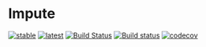 # Impute
[![stable](https://img.shields.io/badge/docs-stable-blue.svg)](https://invenia.github.io/Impute.jl/stable)
[![latest](https://img.shields.io/badge/docs-latest-blue.svg)](https://invenia.github.io/Impute.jl/latest)
[![Build Status](https://travis-ci.org/invenia/Impute.jl.svg?branch=master)](https://travis-ci.org/invenia/Impute.jl)
[![Build status](https://ci.appveyor.com/api/projects/status/github/invenia/Impute.jl?svg=true)](https://ci.appveyor.com/project/invenia/Impute-jl)
[![codecov](https://codecov.io/gh/invenia/Impute.jl/branch/master/graph/badge.svg)](https://codecov.io/gh/invenia/Impute.jl)
